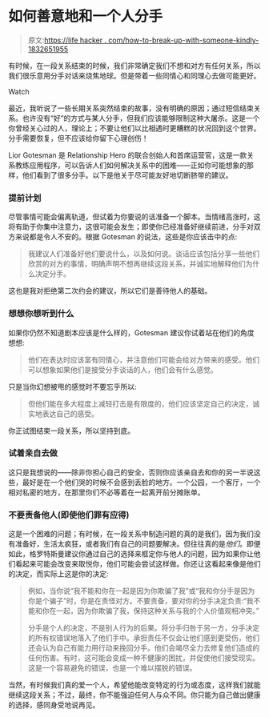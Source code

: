 # 如何善意地和一个人分手

> 原文:[https://life hacker . com/how-to-break-up-with-someone-kindly-1832651955](https://lifehacker.com/how-to-break-up-with-someone-kindly-1832651955)

有时候，在一段关系结束的时候，我们非常确定我们不想和对方有任何关系，所以我们很乐意用分手对话来烧焦地球。但是带着一些同情心和同理心去做可能更好。

Watch

最近，我听说了一些长期关系突然结束的故事，没有明确的原因；通过短信结束关系。也许没有“好”的方式与某人分手，但我们应该能够限制这种大屠杀。这是一个你曾经关心过的人，理论上；不要让他们以比相遇时更糟糕的状况回到这个世界。分手需要恢复，但不应该给你留下心理创伤！

Lior Gotesman 是 Relationship Hero 的联合创始人和首席运营官，这是一款关系教练应用程序，可以告诉人们如何解决关系中的困难——正如你可能想象的那样，他们看到了很多分手。以下是他关于尽可能友好地切断脐带的建议。

### 提前计划

尽管事情可能会偏离轨道，但试着为你要说的话准备一个脚本。当情绪高涨时，这将有助于你集中注意力，这很可能会发生；即使你已经准备好继续前进，分手对双方来说都是令人不安的。根据 Gotesman 的说法，这些是你应该击中的点:

> 我建议人们准备好他们要说什么，以及如何说。谈话应该包括分享一些他们欣赏的对方的事情，明确声明不想再继续这段关系，并诚实地解释他们为什么决定分手。

这也是我对拒绝第二次约会的建议，所以它们是善待他人的基础。

### 想想你想听到什么

如果你仍然不知道剧本应该是什么样的，Gotesman 建议你试着站在他们的角度想想:

> 他们在表达时应该富有同情心，并注意他们可能会给对方带来的感受。他们可以想象如果他们是接受分手谈话的人，他们会有什么感觉。

只是当你幻想被甩的感觉时不要忘乎所以:

> 但他们能在多大程度上减轻打击是有限度的，他们应该坚定自己的决定，诚实地表达自己的感受。

你正试图结束一段关系，所以坚持到底。

### 试着亲自去做

这只是我想说的——除非你担心自己的安全，否则你应该亲自去和你的另一半说这些，最好是在一个他们哭的时候不会感到丢脸的地方。一个公园，一个客厅，一个相对私密的地方，在那里你们不必等着在一起离开前分摊账单。

### 不要责备他人(即使他们罪有应得)

这是一个困难的问题；有时候，在一段关系中制造问题的真的是我们，因为我们没有准备好，生活太疯狂，或者我们有自己的问题要解决。但往往真的是*他们*。即便如此，格罗特斯曼建议你通过自己的选择来框定你与他人的问题，因为如果你让他们看起来可能会改变来取悦你，他们可能会尝试这样做。你还让这看起来像是他们的决定，而实际上这是你的决定:

> 例如，当你说“我不能和你在一起是因为你欺骗了我”或“我和你分手是因为你是个骗子”时，你是在责怪对方。不要责备，要对你的分手决定负责:“我不能和你在一起，因为你欺骗了我，保持这种关系与我的个人价值观相冲突。”
> 
> 分手是个人的决定，不是别人行为的后果。将分手归咎于另一方，分手决定的所有权错误地落入了他们手中。承担责任不仅会让他们感到更受伤，他们还会认为自己有能力用行动来挽回分手。他们会竭尽全力去修复他们造成的任何伤害。有时，这可能会变成一种不健康的困扰，并促使他们接受现实。这是一个容易避免的错误，也是一个难以摆脱的错误。

当然，有时候我们真的爱一个人，希望他能改变特定的行为或态度，这样我们就能继续这段关系；不过，最终，你不能强迫任何人与众不同。你只能为自己做出健康的选择，感同身受地说再见。